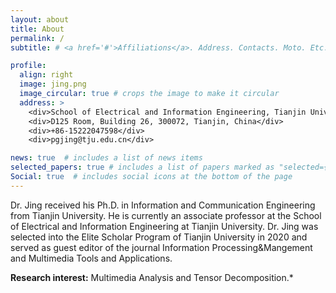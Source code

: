 ```yaml
---
layout: about
title: About
permalink: /
subtitle: # <a href='#'>Affiliations</a>. Address. Contacts. Moto. Etc.

profile:
  align: right
  image: jing.png
  image_circular: true # crops the image to make it circular
  address: >
    <div>School of Electrical and Information Engineering, Tianjin University</div>
    <div>D125 Room, Building 26, 300072, Tianjin, China</div>
    <div>+86-15222047598</div>
    <div>pgjing@tju.edu.cn</div>

news: true  # includes a list of news items
selected_papers: true # includes a list of papers marked as "selected={true}"
Social: true  # includes social icons at the bottom of the page
---
```


Dr. Jing received his Ph.D. in Information and Communication Engineering from Tianjin University. He is currently an associate professor at the School of Electrical and Information Engineering at Tianjin University. Dr. Jing was selected into the Elite Scholar Program of Tianjin University in 2020 and served as guest editor of the journal Information Processing&Mangement and Multimedia Tools and Applications. 


**Research interest:** Multimedia Analysis and Tensor Decomposition.*

<!-- Write your biography here. Tell the world about yourself. Link to your favorite [subreddit](http://reddit.com). You can put a picture in, too. The code is already in, just name your picture `prof_pic.jpg` and put it in the `img/` folder.

Put your address / P.O. box / other info right below your picture. You can also disable any these elements by editing `profile` property of the YAML header of your `_pages/about.md`. Edit `_bibliography/papers.bib` and Jekyll will render your [publications page](/al-folio/publications/) automatically.

Link to your social media connections, too. This theme is set up to use [Font Awesome icons](http://fortawesome.github.io/Font-Awesome/) and [Academicons](https://jpswalsh.github.io/academicons/), like the ones below. Add your Facebook, Twitter, LinkedIn, Google Scholar, or just disable all of them. -->
